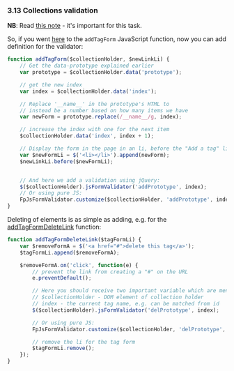 ### 3.13 Collections validation

**NB**: Read [this note](Resources/doc/3_0.md) - it's important for this task.

So, if you went [here](http://symfony.com/doc/current/cookbook/form/form_collections.html#allowing-new-tags-with-the-prototype) to the ```addTagForm``` JavaScript function,
now you can add definition for the validator:
```js
function addTagForm($collectionHolder, $newLinkLi) {
    // Get the data-prototype explained earlier
    var prototype = $collectionHolder.data('prototype');

    // get the new index
    var index = $collectionHolder.data('index');

    // Replace '__name__' in the prototype's HTML to
    // instead be a number based on how many items we have
    var newForm = prototype.replace(/__name__/g, index);

    // increase the index with one for the next item
    $collectionHolder.data('index', index + 1);

    // Display the form in the page in an li, before the "Add a tag" link li
    var $newFormLi = $('<li></li>').append(newForm);
    $newLinkLi.before($newFormLi);


    // And here we add a validation using jQuery:
    $($collectionHolder).jsFormValidator('addPrototype', index);
    // Or using pure JS:
    FpJsFormValidator.customize($collectionHolder, 'addPrototype', index);
}
```

Deleting of elements is as simple as adding, e.g. for the [addTagFormDeleteLink](http://symfony.com/doc/current/cookbook/form/form_collections.html#templates-modifications) function:
```js
function addTagFormDeleteLink($tagFormLi) {
    var $removeFormA = $('<a href="#">delete this tag</a>');
    $tagFormLi.append($removeFormA);

    $removeFormA.on('click', function(e) {
        // prevent the link from creating a "#" on the URL
        e.preventDefault();

        // Here you should receive two important variable which are mentioned in the previous function:
        // $collectionHolder - DOM element of collection holder
        // index - the current tag name, e.g. can be matched from id
        $($collectionHolder).jsFormValidator('delPrototype', index);

        // Or using pure JS:
        FpJsFormValidator.customize($collectionHolder, 'delPrototype', index);

        // remove the li for the tag form
        $tagFormLi.remove();
    });
}
```
